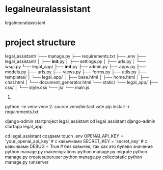 # legalneuralassistant
 legalneuralassistant
 
 # project structure
legal_assistant/
├── manage.py
├── requirements.txt
├── .env
├── legal_assistant/
│   ├── __init__.py
│   ├── settings.py
│   ├── urls.py
│   └── wsgi.py
└── legal_app/
    ├── __init__.py
    ├── admin.py
    ├── apps.py
    ├── models.py
    ├── urls.py
    ├── views.py
    ├── forms.py
    ├── utils.py
    ├── templates/
    │   └── legal_app/
    │       ├── base.html
    │       ├── home.html
    │       ├── chat.html
    │       └── document_generator.html
    └── static/
        └── legal_app/
            ├── css/
            │   └── style.css
            └── js/
                └── main.js
 
 
1.
python -m venv venv
2.
source venv/bin/activate
pip install -r requirements.txt


django-admin startproject legal_assistant
cd legal_assistant
django-admin startapp legal_app

cd legal_assistant
создаем
touch .env
OPENAI_API_KEY = 'your_openai_api_key'  # с кавычками
SECRET_KEY = 'secret_key'  # с кавычками
DEBUG = True  # без кавычек, так как это булево значение
python manage.py makemigrations
python manage.py migrate
python manage.py createsuperuser
python manage.py collectstatic
python manage.py runserver


